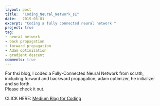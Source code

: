 ```yaml
---
layout: post
title:  "Coding_Neural_Network_s1"
date:   2019-03-01
excerpt: "Coding a fully connected neural network "
project: true
tag:
- neural network
- back propagation
- forward propagation
- Adam optimization
- gradient descent
comments: true
---
```


For thsi blog, I coded a Fully-Connected Neural Network from scrath, including forward and backward propagation, adam optimizer, he initializer and so forth.<br>
Please check it out.

CLICK HERE:
[Medium Blog for Coding](https://medium.com/deep-learning-construction/neural-network-build-from-scratch-without-frameworks-1-302dcfb46127)
